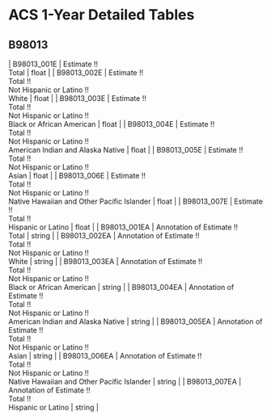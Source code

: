 # ACS 1-Year Detailed Tables

## B98013

| B98013_001E | Estimate !!<br>Total | float |
| B98013_002E | Estimate !!<br>Total !!<br>Not Hispanic or Latino !!<br>White | float |
| B98013_003E | Estimate !!<br>Total !!<br>Not Hispanic or Latino !!<br>Black or African American | float |
| B98013_004E | Estimate !!<br>Total !!<br>Not Hispanic or Latino !!<br>American Indian and Alaska Native | float |
| B98013_005E | Estimate !!<br>Total !!<br>Not Hispanic or Latino !!<br>Asian | float |
| B98013_006E | Estimate !!<br>Total !!<br>Not Hispanic or Latino !!<br>Native Hawaiian and Other Pacific Islander | float |
| B98013_007E | Estimate !!<br>Total !!<br>Hispanic or Latino | float |
| B98013_001EA | Annotation of Estimate !!<br>Total | string |
| B98013_002EA | Annotation of Estimate !!<br>Total !!<br>Not Hispanic or Latino !!<br>White | string |
| B98013_003EA | Annotation of Estimate !!<br>Total !!<br>Not Hispanic or Latino !!<br>Black or African American | string |
| B98013_004EA | Annotation of Estimate !!<br>Total !!<br>Not Hispanic or Latino !!<br>American Indian and Alaska Native | string |
| B98013_005EA | Annotation of Estimate !!<br>Total !!<br>Not Hispanic or Latino !!<br>Asian | string |
| B98013_006EA | Annotation of Estimate !!<br>Total !!<br>Not Hispanic or Latino !!<br>Native Hawaiian and Other Pacific Islander | string |
| B98013_007EA | Annotation of Estimate !!<br>Total !!<br>Hispanic or Latino | string |

